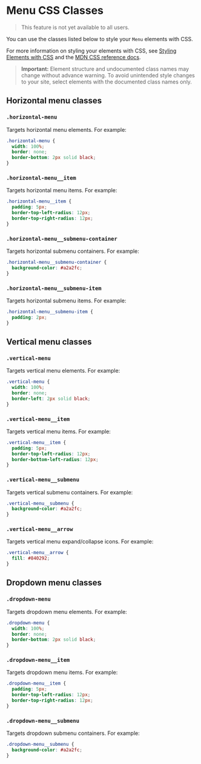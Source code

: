 # Menu CSS Classes

> This feature is not yet available to all users.

You can use the classes listed below
to style your `Menu` elements with CSS.

For more information on styling your elements with CSS, see
[Styling Elements with CSS]($w/styling-elements-with-css) and the
[MDN CSS reference docs](https://developer.mozilla.org/en-US/docs/Learn/CSS).

<blockquote class="important">

__Important:__
Element structure and undocumented class names
may change without advance warning.
To avoid unintended style changes to your site,
select elements with the documented class names only.

</blockquote>

## Horizontal menu classes

### `.horizontal-menu`

Targets horizontal menu elements.
For example:

```css
.horizontal-menu {
  width: 100%;
  border: none;
  border-bottom: 2px solid black;
}
```

### `.horizontal-menu__item`

Targets horizontal menu items.
For example:

```css
.horizontal-menu__item {
  padding: 5px;
  border-top-left-radius: 12px;
  border-top-right-radius: 12px;
}
```

### `.horizontal-menu__submenu-container`

<!-- TODO - should be horizontal-menu__submenu.
  update when team confirms they're making the change. -->

Targets horizontal submenu containers.
For example:

```css
.horizontal-menu__submenu-container {
  background-color: #a2a2fc;
}
```

### `.horizontal-menu__submenu-item`

Targets horizontal submenu items.
For example:

```css
.horizontal-menu__submenu-item {
  padding: 2px;
}
```

<!-- TODO - no idea what submenu title is

### `.horizontal-menu__submenu-title`

Targets xx
For example:

```css
.horizontal-menu__submenu-title {

}
``` -->

## Vertical menu classes

### `.vertical-menu`

Targets vertical menu elements.
For example:

```css
.vertical-menu {
  width: 100%;
  border: none;
  border-left: 2px solid black;
}
```

### `.vertical-menu__item`

Targets vertical menu items.
For example:

```css
.vertical-menu__item {
  padding: 5px;
  border-top-left-radius: 12px;
  border-bottom-left-radius: 12px;
}
```

### `.vertical-menu__submenu`

Targets vertical submenu containers.
For example:

```css
.vertical-menu__submenu {
  background-color: #a2a2fc;
}
```

### `.vertical-menu__arrow`

Targets vertical menu expand/collapse icons.
For example:

```css
.vertical-menu__arrow {
  fill: #840292;
}
```

## Dropdown menu classes

### `.dropdown-menu`

Targets dropdown menu elements.
For example:

```css
.dropdown-menu {
  width: 100%;
  border: none;
  border-bottom: 2px solid black;
}
```

### `.dropdown-menu__item`

Targets dropdown menu items.
For example:

```css
.dropdown-menu__item {
  padding: 5px;
  border-top-left-radius: 12px;
  border-top-right-radius: 12px;
}
```

### `.dropdown-menu__submenu`

Targets dropdown submenu containers.
For example:

```css
.dropdown-menu__submenu {
  background-color: #a2a2fc;
}
```
